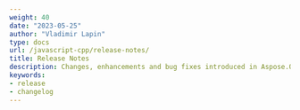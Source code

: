 ```yaml
---
weight: 40
date: "2023-05-25"
author: "Vladimir Lapin"
type: docs
url: /javascript-cpp/release-notes/
title: Release Notes
description: Changes, enhancements and bug fixes introduced in Aspose.OCR for JavaScript via C++ releases.
keywords:
- release
- changelog
---
```

